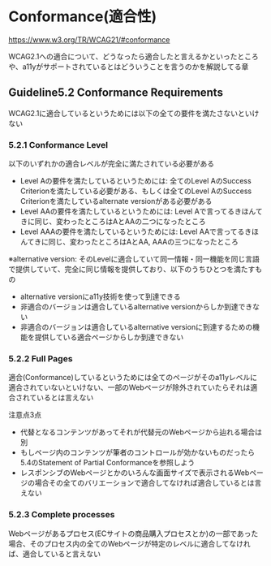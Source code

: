 # Conformance(適合性)
https://www.w3.org/TR/WCAG21/#conformance

WCAG2.1への適合について、どうなったら適合したと言えるかといったところや、a11yがサポートされているとはどういうことを言うのかを解説してる章

## Guideline5.2 Conformance Requirements
WCAG2.1に適合しているというためには以下の全ての要件を満たさないといけない

### 5.2.1 Conformance Level
以下のいずれかの適合レベルが完全に満たされている必要がある
- Level Aの要件を満たしているというためには: 全てのLevel AのSuccess Criterionを満たしている必要がある、もしくは全てのLevel AのSuccess Criterionを満たしているalternate versionがある必要がある
- Level AAの要件を満たしているというためには: Level Aで言ってるきほんてきに同じ、変わったところはAとAAの二つになったところ
- Level AAAの要件を満たしているというためには: Level AAで言ってるきほんてきに同じ、変わったところはAとAA, AAAの三つになったところ

※alternative version: そのLevelに適合していて同一情報・同一機能を同じ言語で提供していて、完全に同じ情報を提供しており、以下のうちひとつを満たすもの
- alternative versionにa11y技術を使って到達できる
- 非適合のバージョンは適合しているalternative versionからしか到達できない
- 非適合のバージョンは適合しているalternative versionに到達するための機能を提供している適合ページからしか到達できない

### 5.2.2 Full Pages
適合(Conformance)しているというためには全てのページがそのa11yレベルに適合されていないといけない、一部のWebページが除外されていたらそれは適合されているとは言えない

注意点3点
- 代替となるコンテンツがあってそれが代替元のWebページから辿れる場合は別
- もしページ内のコンテンツが筆者のコントロールが効かないものだったら5.4のStatement of Partial Conformanceを参照しよう
- レスポンシブのWebページとかのいろんな画面サイズで表示されるWebページの場合その全てのバリエーションで適合してなければ適合しているとは言えない


### 5.2.3 Complete processes
Webページがあるプロセス(ECサイトの商品購入プロセスとか)の一部であった場合、そのプロセス内の全てのWebページが特定のレベルに適合してなければ、適合していると言えない
